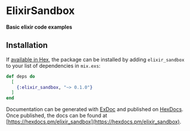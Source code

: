 # ElixirSandbox

**Basic elixir code examples**

## Installation

If [available in Hex](https://hex.pm/docs/publish), the package can be installed
by adding `elixir_sandbox` to your list of dependencies in `mix.exs`:

```elixir
def deps do
  [
    {:elixir_sandbox, "~> 0.1.0"}
  ]
end
```

Documentation can be generated with [ExDoc](https://github.com/elixir-lang/ex_doc)
and published on [HexDocs](https://hexdocs.pm). Once published, the docs can
be found at [https://hexdocs.pm/elixir_sandbox](https://hexdocs.pm/elixir_sandbox).

